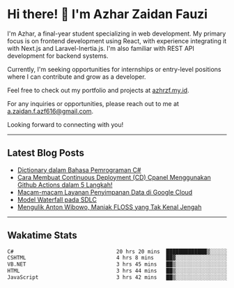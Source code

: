 # Hi there! 👋 I'm Azhar Zaidan Fauzi
<!-- ![Codewars, azhrzf's stats](https://www.codewars.com/users/azhrzf/badges/large) -->

I'm Azhar, a final-year student specializing in web development. My primary focus is on frontend development using React, with experience integrating it with Next.js and Laravel-Inertia.js. I'm also familiar with REST API development for backend systems.

Currently, I'm seeking opportunities for internships or entry-level positions where I can contribute and grow as a developer.

Feel free to check out my portfolio and projects at [azhrzf.my.id](https://azhrzf.my.id/).

For any inquiries or opportunities, please reach out to me at [a.zaidan.f.azf616@gmail.com](mailto:a.zaidan.f.azf616@gmail.com).

Looking forward to connecting with you!

---
## Latest Blog Posts
<!-- BLOG-POST-LIST:START -->
- [Dictionary dalam Bahasa Pemrograman C#](https://ziakode.com/dictionary-dalam-bahasa-pemrograman-c/)
- [Cara Membuat Continuous Deployment &lpar;CD&rpar; Cpanel Menggunakan Github Actions dalam 5 Langkah!](https://ziakode.com/cara-menghubungkan-cpanel-menggunakan-github-actions/)
- [Macam-macam Layanan Penyimpanan Data di Google Cloud](https://ziakode.com/layanan-penyimpanan-data-di-google-cloud/)
- [Model Waterfall pada SDLC](https://ziakode.com/model-waterfall-sdlc/)
- [Mengulik Anton Wibowo, Maniak FLOSS yang Tak Kenal Jengah](https://ziakode.com/anton-wibowo/)
<!-- BLOG-POST-LIST:END -->
---
## Wakatime Stats
<!--START_SECTION:waka-->

```txt
C#                                 20 hrs 20 mins  █████████████▒░░░░░░░░░░░   52.88 %
CSHTML                             4 hrs 8 mins    ██▓░░░░░░░░░░░░░░░░░░░░░░   10.78 %
VB.NET                             3 hrs 45 mins   ██▒░░░░░░░░░░░░░░░░░░░░░░   09.77 %
HTML                               3 hrs 44 mins   ██▒░░░░░░░░░░░░░░░░░░░░░░   09.75 %
JavaScript                         3 hrs 42 mins   ██▒░░░░░░░░░░░░░░░░░░░░░░   09.66 %
```

<!--END_SECTION:waka-->

<!--
## Github Stats
[![Your Name's GitHub Stats](https://github-readme-stats.vercel.app/api?username=azhrzf&show_icons=true&theme=radical&card_width=250)](https://github.com/azhrzf)
[![GitHub Streak](https://github-readme-streak-stats.herokuapp.com/?user=azhrzf&theme=radical&card_width=350)](https://github.com/azhrzf)
-->
